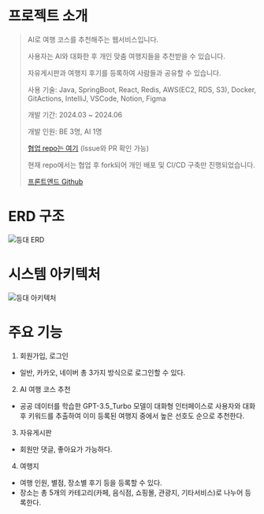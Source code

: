 # 프로젝트 소개

> AI로 여행 코스를 추천해주는 웹서비스입니다.
> 
> 사용자는 AI와 대화한 후 개인 맞춤 여행지들을 추천받을 수 있습니다.
>
> 자유게시판과 여행지 후기를 등록하여 사람들과 공유할 수 있습니다.
>
> 사용 기술: Java, SpringBoot, React, Redis, AWS(EC2, RDS, S3), Docker, GitActions, IntelliJ, VSCode, Notion, Figma
>
> 개발 기간: 2024.03 ~ 2024.06
>
> 개발 인원: BE 3명, AI 1명
>
> [협업 repo는 여기](https://github.com/pangseon/LightHouseAI) (Issue와 PR 확인 가능)
> 
> 현재 repo에서는 협업 후 fork되어 개인 배포 및 CI/CD 구축만 진행되었습니다.
> 
> [프론트엔드 Github](https://github.com/eunaJ/LightHouseAI-front)

# ERD 구조

![등대 ERD](https://github.com/user-attachments/assets/fe317326-fda6-49aa-8db9-6b3a4ad70db4)

# 시스템 아키텍처

![등대 아키텍처](https://github.com/user-attachments/assets/8e247c81-db30-44b4-8ee9-1a3298d87fa8)

# 주요 기능
1. 회원가입, 로그인
  - 일반, 카카오, 네이버 총 3가지 방식으로 로그인할 수 있다.
2. AI 여행 코스 추천
  - 공공 데이터를 학습한 GPT-3.5_Turbo 모델이 대화형 인터페이스로 사용자와 대화 후 키워드를 추출하여 이미 등록된 여행지 중에서 높은 선호도 순으로 추천한다.
3. 자유게시판
  - 회원만 댓글, 좋아요가 가능하다. 
4. 여행지
  - 여행 인원, 별점, 장소별 후기 등을 등록할 수 있다.
  - 장소는 총 5개의 카테고리(카페, 음식점, 쇼핑몰, 관광지, 기타서비스)로 나누어 등록한다.
